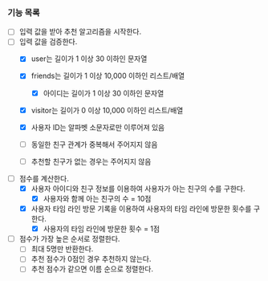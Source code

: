 ### 기능 목록
- [ ] 입력 값을 받아 추천 알고리즘을 시작한다.
- [ ] 입력 값을 검증한다.
  - [X] user는 길이가 1 이상 30 이하인 문자열
  - [X] friends는 길이가 1 이상 10,000 이하인 리스트/배열
    - [X] 아이디는 길이가 1 이상 30 이하인 문자열
  - [X] visitor는 길이가 0 이상 10,000 이하인 리스트/배열
  - [X] 사용자 ID는 알파벳 소문자로만 이루어져 있음
  - [ ] 동일한 친구 관계가 중복해서 주어지지 않음
  - [ ] 추천할 친구가 없는 경우는 주어지지 않음


- [ ] 점수를 계산한다.
  - [X] 사용자 아이디와 친구 정보를 이용하여 사용자가 아는 친구의 수를 구한다.
    - [X] 사용자와 함께 아는 친구의 수 = 10점
  - [X] 사용자 타임 라인 방문 기록을 이용하여 사용자의 타임 라인에 방문한 횟수를 구한다.
    - [X] 사용자의 타임 라인에 방문한 횟수 = 1점
- [ ] 점수가 가장 높은 순서로 정렬한다.
  - [ ] 최대 5명만 반환한다.
  - [ ] 추천 점수가 0점인 경우 추천하지 않는다.
  - [ ] 추천 점수가 같으면 이름 순으로 정렬한다.